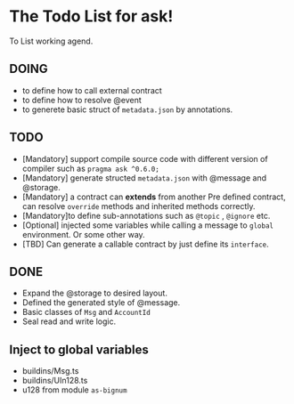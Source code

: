 # The Todo List for ask!

To List working agend.

## DOING
* to define how to call external contract 
* to define how to resolve @event
* to generete basic struct of `metadata.json` by annotations.

## TODO
* [Mandatory] support compile source code with different version of compiler such as `pragma ask ^0.6.0;`
* [Mandatory] generate structed `metadata.json` with @message and @storage.
* [Mandatory] a contract can **extends** from another Pre defined contract, can resolve `override` methods and inherited methods correctly.
* [Mandatory]to define sub-annotations such as `@topic` , `@ignore` etc.
* [Optional] injected some variables while calling a message to `global` environment. Or some other way.
* [TBD] Can generate a callable contract by just define its `interface`.

## DONE
* Expand the @storage to desired layout.  
* Defined the generated style of @message.  
* Basic classes of `Msg` and `AccountId`
* Seal read and write logic.

## Inject to global variables
* buildins/Msg.ts  
* buildins/UIn128.ts  
* u128 from module `as-bignum`  

